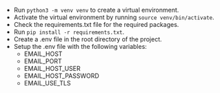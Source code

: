 - Run `python3 -m venv venv` to create a virtual environment.
- Activate the virtual environment by running `source venv/bin/activate`.
- Check the requirements.txt file for the required packages.
- Run `pip install -r requirements.txt`.
- Create a .env file in the root directory of the project.
- Setup the .env file with the following variables:
    - EMAIL_HOST 
    - EMAIL_PORT 
    - EMAIL_HOST_USER 
    - EMAIL_HOST_PASSWORD 
    - EMAIL_USE_TLS 